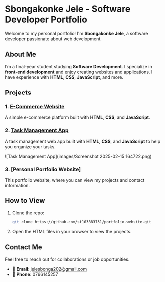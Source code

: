 
# Sbongakonke Jele - Software Developer Portfolio

Welcome to my personal portfolio! I'm **Sbongakonke Jele**, a software developer passionate about web development.

## About Me

I’m a final-year student studying **Software Development**. I specialize in **front-end development** and enjoy creating websites and applications. I have experience with **HTML**, **CSS**, **JavaScript**, and more.

## Projects

### 1. [E-Commerce Website](https://github.com/st10383731/E-com-Website)
A simple e-commerce platform built with **HTML**, **CSS**, and **JavaScript**.



### 2. [Task Management App](https://github.com/st10383731/Task-Management-Web-App)
A task management web app built with **HTML**, **CSS**, and **JavaScript** to help you organize your tasks.

![Task Management App](images/Screenshot 2025-02-15 164722.png)

### 3. [Personal Portfolio Website]
This portfolio website, where you can view my projects and contact information.



## How to View

1. Clone the repo:
   ```bash
   git clone https://github.com/st103883731/portfolio-website.git
   ```

2. Open the HTML files in your browser to view the projects.

## Contact Me

Feel free to reach out for collaborations or job opportunities.

- 📧 **Email**: jelesbonga202@gmail.com
- 📱 **Phone**: 0766145257

